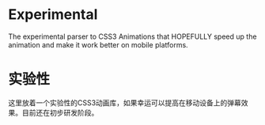 Experimental
============

The experimental parser to CSS3 Animations that HOPEFULLY speed up the animation
and make it work better on mobile platforms.

实验性
============

这里放着一个实验性的CSS3动画库，如果幸运可以提高在移动设备上的弹幕效果。目前还在初步研发阶段。

